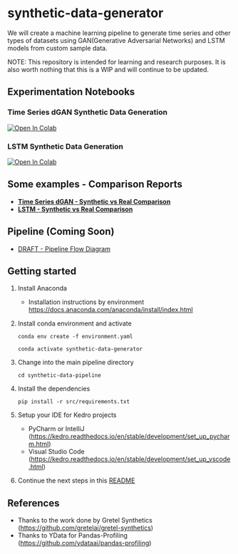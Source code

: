 # synthetic-data-generator
We will create a machine learning pipeline to generate time series and other types of datasets using GAN(Generative Adversarial Networks) and LSTM models from custom sample data.

NOTE: This repository is intended for learning and research purposes. It is also worth nothing that this is a WIP and will continue to be updated.

## Experimentation Notebooks

### Time Series dGAN Synthetic Data Generation
[![Open In Colab](https://colab.research.google.com/assets/colab-badge.svg)](https://colab.research.google.com/github/ShawnKyzer/synthetic-data-generator/blob/main/synthetic-data-pipeline/notebooks/colab_synthetic_data_generator_time_series_dGAN.ipynb)

### LSTM Synthetic Data Generation
[![Open In Colab](https://colab.research.google.com/assets/colab-badge.svg)](https://colab.research.google.com/github/ShawnKyzer/synthetic-data-generator/blob/main/synthetic-data-pipeline/notebooks/colab_synthetic_data_generator_LSTM.ipynb)

## Some examples - Comparison Reports

- **[Time Series dGAN - Synthetic vs Real Comparison](https://shawnkyzer.github.io/synthetic-data-generator/sample_output/original_vs_transformed_dGAN_Time_Series.html)**
- **[LSTM - Synthetic vs Real Comparison](https://shawnkyzer.github.io/synthetic-data-generator/sample_output/original_vs_transformed_LSTM.html)**

## Pipeline (Coming Soon)

* [DRAFT - Pipeline Flow Diagram](image/syntetic-data-generator-pipeline-flow.jpg)

## Getting started

1. Install Anaconda 
   * Installation instructions by environment https://docs.anaconda.com/anaconda/install/index.html
2. Install conda environment and activate

    ```conda env create -f environment.yaml```

   ```conda activate synthetic-data-generator```

4. Change into the main pipeline directory

    ```cd synthetic-data-pipeline```

5. Install the dependencies 

    ```pip install -r src/requirements.txt```

6. Setup your IDE for Kedro projects 
    * PyCharm or IntelliJ (https://kedro.readthedocs.io/en/stable/development/set_up_pycharm.html)
    * Visual Studio Code (https://kedro.readthedocs.io/en/stable/development/set_up_vscode.html)

7. Continue the next steps in this [README](synthetic-data-pipeline/README.md)

## References

* Thanks to the work done by Gretel Synthetics (https://github.com/gretelai/gretel-synthetics)
* Thanks to YData for Pandas-Profiling (https://github.com/ydataai/pandas-profiling)